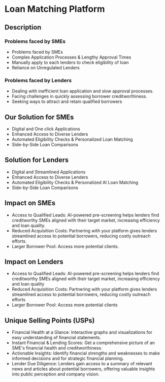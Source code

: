# Loan Matching Platform

## Description

### Problems faced by SMEs
- Problems faced by SMEs
- Complex Application Processes & Lengthy Approval Times 
- Manually apply to each lenders to check eligibility of loan 
- Reliance on Unregulated Lenders

### Problems faced by Lenders
- Dealing with inefficient loan application and slow approval processes.
- Facing challenges in quickly assessing borrower creditworthiness.
- Seeking ways to attract and retain qualified borrowers

## Our Solution for SMEs 
- Digital and One click Applications 
- Enhanced Access to Diverse Lenders 
- Automated Eligibility Checks & Personalized Loan Matching 
- Side-by-Side Loan Comparisons

## Solution for Lenders
- Digital and Streamlined Applications 
- Enhanced Access to Diverse Lenders 
- Automated Eligibility Checks & Personalized AI Loan Matching 
- Side-by-Side Loan Comparisons

## Impact on SMEs
- Access to Qualified Leads: AI-powered pre-screening helps lenders find creditworthy SMEs aligned with their target market, increasing efficiency and loan quality. 
- Reduced Acquisition Costs: Partnering with your platform gives lenders streamlined access to potential borrowers, reducing costly outreach efforts. 
- Larger Borrower Pool: Access more potential clients.

## Impact on Lenders
- Access to Qualified Leads: AI-powered pre-screening helps lenders find creditworthy SMEs aligned with their target market, increasing efficiency and loan quality
- Reduced Acquisition Costs: Partnering with your platform gives lenders streamlined access to potential borrowers, reducing costly outreach efforts
- Larger Borrower Pool: Access more potential clients

## Unique Selling Points (USPs)
- Financial Health at a Glance: Interactive graphs and visualizations for easy understanding of financial statements.
- Instant Financial & Lending Scores: Get a comprehensive picture of an SME's financial health and creditworthiness. 
- Actionable Insights: Identify financial strengths and weaknesses to make informed decisions and for strategic financial planning. 
- Lender Due Diligence: Lenders gain access to a summary of relevant news and articles about potential borrowers, offering valuable insights into public perception and company vision.
